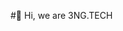 #👋 Hi, we are 3NG.TECH

<!---
3ng-tech/3ng-tech is a ✨ special ✨ repository because its `README.md` (this file) appears on your GitHub profile.
You can click the Preview link to take a look at your changes.
--->
